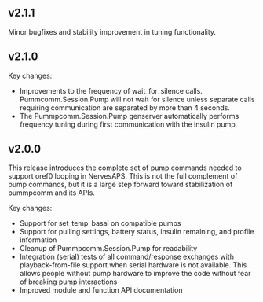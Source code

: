 ## v2.1.1

Minor bugfixes and stability improvement in tuning functionality.

## v2.1.0

Key changes:
* Improvements to the frequency of wait_for_silence calls. Pummcomm.Session.Pump will not wait for silence unless separate calls requiring communication are separated by more than 4 seconds.
* The Pummpcomm.Session.Pump genserver automatically performs frequency tuning during first communication with the insulin pump.

## v2.0.0

This release introduces the complete set of pump commands needed to support oref0 looping in NervesAPS. This is not the full complement of pump commands, but it is a large step forward toward stabilization of pummpcomm and its APIs.

Key changes:
* Support for set_temp_basal on compatible pumps
* Support for pulling settings, battery status, insulin remaining, and profile information
* Cleanup of Pummpcomm.Session.Pump for readability
* Integration (serial) tests of all command/response exchanges with playback-from-file support when serial hardware is not available. This allows people without pump hardware to improve the code without fear of breaking pump interactions
* Improved module and function API documentation
